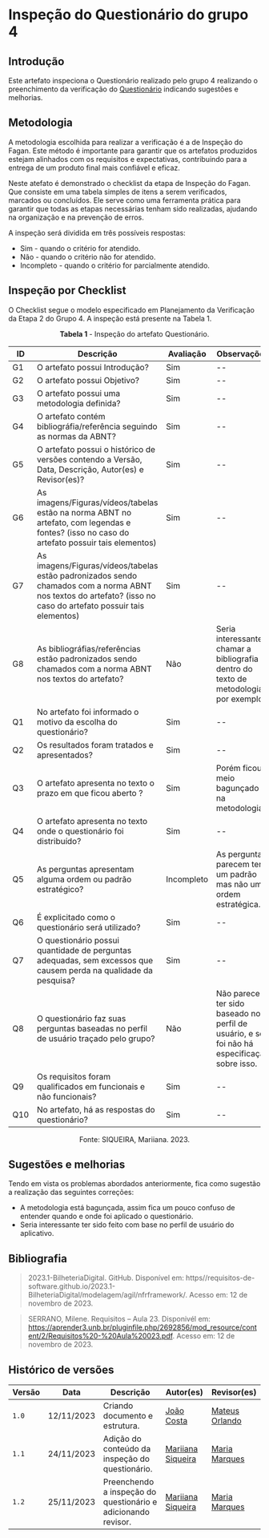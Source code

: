 # Inspeção do Questionário do grupo 4

## Introdução
Este artefato inspeciona o Questionário realizado pelo grupo 4 realizando o preenchimento da verificação do [Questionário](https://github.com/Requisitos-de-Software/2023.2-e-Titulo/blob/main/docs/elicitacao/tecnicas/questionario.md) indicando sugestões e melhorias. 

## Metodologia

A metodologia escolhida para realizar a verificação é a de Inspeção do Fagan. Este método é importante para garantir que os artefatos produzidos estejam alinhados com os requisitos e expectativas, contribuindo para a entrega de um produto final mais confiável e eficaz. 

Neste atefato é demonstrado o checklist da etapa de Inspeção do Fagan. Que consiste em uma tabela simples de itens a serem verificados, marcados ou concluídos. Ele serve como uma ferramenta prática para garantir que todas as etapas necessárias tenham sido realizadas, ajudando na organização e na prevenção de erros.

A inspeção será dividida em três possíveis respostas:
  * Sim - quando o critério for atendido.
  * Não - quando o critério não for atendido.
  * Incompleto - quando o critério for parcialmente atendido.

## Inspeção por Checklist

O Checklist segue o modelo especificado em Planejamento da Verificação da Etapa 2 do Grupo 4. A inspeção está presente na Tabela 1.

<center>

**Tabela 1** - Inspeção do artefato Questionário.

| ID | Descrição | Avaliação | Observações |
| ---| -------- | --------- | ------------ |
| G1 | O artefato possui Introdução? | Sim | -- |
| G2 | O artefato possui Objetivo? | Sim | -- |
| G3 | O artefato possui uma metodologia definida? | Sim | -- |
| G4 | O artefato contém bibliográfia/referência seguindo as normas da ABNT? | Sim | -- |
| G5 | O artefato possui o histórico de versões contendo a Versão, Data, Descrição, Autor(es) e Revisor(es)? | Sim | -- |
| G6 | As imagens/Figuras/vídeos/tabelas estão na norma ABNT no artefato, com legendas e fontes? (isso no caso do artefato possuir tais elementos) | Sim | -- |
| G7 | As imagens/Figuras/vídeos/tabelas estão padronizados sendo chamados com a norma ABNT nos textos do artefato? (isso no caso do artefato possuir tais elementos) | Sim | -- |
| G8 | As bibliográfias/referências estão padronizados sendo chamados com a norma ABNT nos textos do artefato? | Não | Seria interessante chamar a bibliografia dentro do texto de metodologia, por exemplo. |
| Q1 | No artefato foi informado o motivo da escolha do questionário? | Sim | -- |
| Q2 | Os resultados foram tratados e apresentados? | Sim | -- |
| Q3 | O artefato apresenta no texto o prazo em que ficou aberto ? | Sim | Porém ficou meio bagunçado na metodologia. |
| Q4 | O artefato apresenta no texto onde o questionário foi distribuído? | Sim | -- |
| Q5 | As perguntas apresentam alguma ordem ou padrão estratégico? | Incompleto | As perguntas parecem ter um padrão mas não uma ordem estratégica. |
| Q6 | É explicitado como o questionário será utilizado? | Sim | -- |
| Q7 | O questionário possui quantidade de perguntas adequadas, sem excessos que causem perda na qualidade da pesquisa? | Sim | -- |
| Q8 | O questionário faz suas perguntas baseadas no perfil de usuário traçado pelo grupo? | Não | Não parece ter sido baseado no perfil de usuário, e se foi não há especificação sobre isso. |
| Q9 | Os requisitos foram qualificados em funcionais e não funcionais? | Sim | -- |
| Q10 | No artefato, há as respostas do questionário? | Sim | -- |

Fonte: SIQUEIRA, Mariiana. 2023.

</center>

## Sugestões e melhorias

Tendo em vista os problemas abordados anteriormente, fica como sugestão a realização das seguintes correções:

  - A metodologia está bagunçada, assim fica um pouco confuso de entender quando e onde foi aplicado o questionário.
  - Seria interessante ter sido feito com base no perfil de usuário do aplicativo.

## Bibliografia

> 2023.1-BilheteriaDigital. GitHub. Disponível em: https//requisitos-de-software.github.io/2023.1-BilheteriaDigital/modelagem/agil/nfrframework/.  Acesso em: 12 de novembro de 2023.

> SERRANO, Milene. Requisitos – Aula 23. Disponivél em: https://aprender3.unb.br/pluginfile.php/2692856/mod_resource/content/2/Requisitos%20-%20Aula%20023.pdf. Acesso em: 12 de novembro de 2023.

## Histórico de versões
| Versão | Data       | Descrição   | Autor(es)   | Revisor(es) |
| ------ | ---------- | ----------- | ------------ | ---------- |
| `1.0`  | 12/11/2023 | Criando documento e estrutura. |  [João Costa](https://github.com/jvcostta)   |  [Mateus Orlando](https://github.com/MateusPy) |
| `1.1`  | 24/11/2023 | Adição do conteúdo da inspeção do questionário. | [Mariiana Siqueira](https://github.com/Maryyscreuza) | [Maria Marques ](https://github.com/EduardaSMarques)  |
| `1.2`  | 25/11/2023 | Preenchendo a inspeção do questionário e adicionando revisor. | [Mariiana Siqueira](https://github.com/Maryyscreuza) | [Maria Marques ](https://github.com/EduardaSMarques)  |
